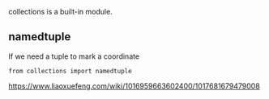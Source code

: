 collections is a built-in module.     

## namedtuple
If we need a tuple to mark a coordinate    

    from collections import namedtuple

https://www.liaoxuefeng.com/wiki/1016959663602400/1017681679479008

